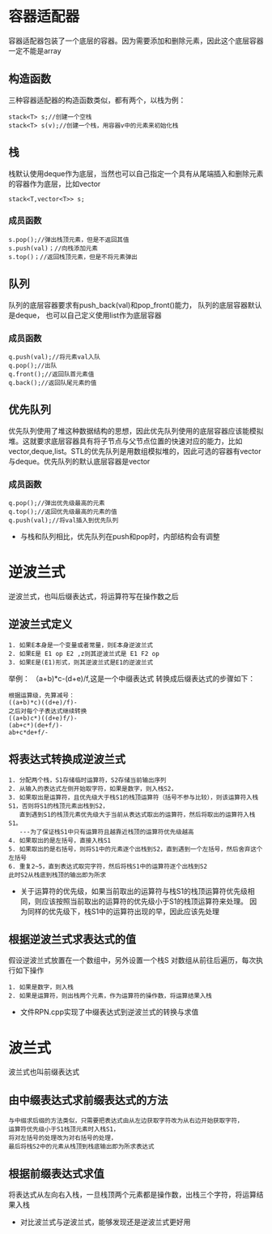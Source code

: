 # 容器适配器
容器适配器包装了一个底层的容器。因为需要添加和删除元素，因此这个底层容器一定不能是array
## 构造函数
三种容器适配器的构造函数类似，都有两个，以栈为例：
```
stack<T> s;//创建一个空栈
stack<T> s(v);//创建一个栈，用容器v中的元素来初始化栈
```
## 栈
栈默认使用deque作为底层，当然也可以自己指定一个具有从尾端插入和删除元素的容器作为底层，比如vector
```
stack<T,vector<T>> s;
```
### 成员函数
```
s.pop();//弹出栈顶元素，但是不返回其值
s.push(val)；//向栈添加元素
s.top()；//返回栈顶元素，但是不将元素弹出
```
## 队列
队列的底层容器要求有push_back(val)和pop_front()能力，
队列的底层容器默认是deque，
也可以自己定义使用list作为底层容器
### 成员函数
```
q.push(val);//将元素val入队
q.pop();//出队
q.front();//返回队首元素值
q.back();//返回队尾元素的值
```
## 优先队列
优先队列使用了堆这种数据结构的思想，因此优先队列使用的底层容器应该能模拟堆。这就要求底层容器具有将子节点与父节点位置的快速对应的能力，比如vector,deque,list。STL的优先队列是用数组模拟堆的，因此可选的容器有vector与deque。优先队列的默认底层容器是vector
### 成员函数
```
q.pop();//弹出优先级最高的元素
q.top();//返回优先级最高的元素的值
q.push(val);//将val插入到优先队列
```
- 与栈和队列相比，优先队列在push和pop时，内部结构会有调整

# 逆波兰式
逆波兰式，也叫后缀表达式，将运算符写在操作数之后
## 逆波兰式定义
```
1. 如果E本身是一个变量或者常量，则E本身逆波兰式
2. 如果E是 E1 op E2 ,z则其逆波兰式是 E1 F2 op
3. 如果E是(E1)形式，则其逆波兰式是E1的逆波兰式
```
举例：
（a+b)*c-(d+e)/f,这是一个中缀表达式
转换成后缀表达式的步骤如下：
```
根据运算级，先算减号：
((a+b)*c)((d+e)/f)-
之后对每个子表达式继续转换
((a+b)c*)((d+e)f/)-
(ab+c*)(de+f/)-
ab+c*de+f/-
```
## 将表达式转换成逆波兰式
```
1. 分配两个栈，S1存储临时运算符，S2存储当前输出序列
2. 从输入的表达式左侧开始取字符，如果是数字，则入栈S2，
3. 如果取出是运算符，且优先级大于栈S1的栈顶运算符（括号不参与比较），则该运算符入栈S1，否则将S1的栈顶元素出栈到S2，
   直到遇到S1的栈顶元素优先级大于当前从表达式取出的运算符，然后将取出的运算符入栈S1。
   ---为了保证栈S1中只有运算符且越靠近栈顶的运算符优先级越高
4. 如果取出的是左括号，直接入栈S1
5. 如果取出的是右括号，则将S1中的元素逐个出栈到S2，直到遇到一个左括号，然后舍弃这个左括号
6. 重复2~5，直到表达式取完字符，然后将栈S1中的运算符逐个出栈到S2
此时S2从栈底到栈顶的输出即为所求
```
- 关于运算符的优先级，如果当前取出的运算符与栈S1的栈顶运算符优先级相同，则应该按照当前取出的运算符的优先级小于S1的栈顶运算符来处理。
因为同样的优先级下，栈S1中的运算符出现的早，因此应该先处理
## 根据逆波兰式求表达式的值
假设逆波兰式放置在一个数组中，另外设置一个栈S
对数组从前往后遍历，每次执行如下操作
```
1. 如果是数字，则入栈
2. 如果是运算符，则出栈两个元素，作为运算符的操作数，将运算结果入栈
```
- 文件RPN.cpp实现了中缀表达式到逆波兰式的转换与求值

# 波兰式
波兰式也叫前缀表达式
## 由中缀表达式求前缀表达式的方法
```
与中缀求后缀的方法类似，只需要把表达式由从左边获取字符改为从右边开始获取字符，
运算符优先级小于S1栈顶元素时入栈S1，
将对左括号的处理改为对右括号的处理，
最后将栈S2中的元素从栈顶到栈底输出即为所求表达式
```
## 根据前缀表达式求值
将表达式从左向右入栈，一旦栈顶两个元素都是操作数，出栈三个字符，将运算结果入栈
- 对比波兰式与逆波兰式，能够发现还是逆波兰式更好用
